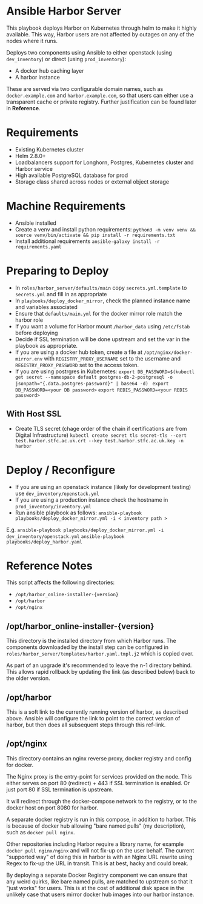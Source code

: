 Ansible Harbor Server
=====================
This playbook deploys Harbor on Kubernetes through helm to make it highly available. This way, Harbor users are not affected by outages on any of the nodes where it runs.

Deploys two components using Ansible to either openstack (using `dev_inventory`) or direct (using `prod_inventory`):

- A docker hub caching layer 
- A harbor instance

These are served via two configurable domain names, such as `docker.example.com` and `harbor.example.com`, so that users can either use a transparent cache or private registry. Further justification can be found later in **Reference**.

Requirements
============

- Existing Kubernetes cluster 
- Helm 2.8.0+
- Loadbalancers support for Longhorn, Postgres, Kubernetes cluster and Harbor service
- High available PostgreSQL database for prod
- Storage class shared across nodes or external object storage

Machine Requirements
====================

- Ansible installed
- Create a venv and install python requirements:
`python3 -m venv venv && source venv/bin/activate && pip install -r requirements.txt`
- Install additional requirements 
`ansible-galaxy install -r requirements.yaml`

Preparing to Deploy
===================

- In `roles/harbor_server/defaults/main` copy `secrets.yml.template` to `secrets.yml` and fill in as appropriate
- In `playbooks/deploy_docker_mirror`, check the planned instance name and variables associated
- Ensure that `defaults/main.yml` for the docker mirror role match the harbor role
- If you want a volume for Harbor mount `/harbor_data` using `/etc/fstab` before deploying
- Decide if SSL termination will be done upstream and set the var in the playbook as appropriate.
- If you are using a docker hub token, create a file at `/opt/nginx/docker-mirror.env` with `REGISTRY_PROXY_USERNAME` set to the username and `REGISTRY_PROXY_PASSWORD` set to the access token.
- If you are using postrgres in Kubernetes: 
`export DB_PASSWORD=$(kubectl get secret --namespace default postgres-db-2-postgresql -o jsonpath="{.data.postgres-password}" | base64 -d) ` 
`export DB_PASSWORD=<your DB password>`
`export REDIS_PASSWORD=<your REDIS password>`

With Host SSL
-------------
- Create TLS secret (chage order of the chain if certifications are from Digital Infrastructure)
`kubectl create secret tls secret-tls --cert test.harbor.stfc.ac.uk.crt --key test.harbor.stfc.ac.uk.key -n harbor`

Deploy / Reconfigure
====================

- If you are using an openstack instance (likely for development testing) use `dev_inventory/openstack.yml`
- If you are using a production instance check the hostname in `prod_inventory/inventory.yml`
- Run ansible playbook as follows: `ansible-playbook playbooks/deploy_docker_mirror.yml -i < inventory path >`

E.g.
`ansible-playbook playbooks/deploy_docker_mirror.yml -i dev_inventory/openstack.yml`
`ansible-playbook playbooks/deploy_harbor.yaml` 

Reference Notes
===============

This script affects the following directories: 
- `/opt/harbor_online-installer-{version}` 
- `/opt/harbor`
- `/opt/nginx`

/opt/harbor_online-installer-{version}
--------------------------------------

This directory is the installed directory from which Harbor runs. The components downloaded by the install step can be configured in `roles/harbor_server/templates/harbor.yaml.tmpl.j2` which is copied over.

As part of an upgrade it's recommended to leave the n-1 directory behind. This allows rapid rollback by updating the link (as described below) back to the older version.

/opt/harbor
-----------

This is a soft link to the currently running version of harbor, as described above. Ansible will configure the link to point to the correct version of harbor, but then does all subsequent steps through this ref-link.

/opt/nginx
----------

This directory contains an nginx reverse proxy, docker registry and config for docker.

The Nginx proxy is the entry-point for services provided on the node. This either serves on port 80 (redirect) + 443 if SSL termination is enabled. Or just port 80 if SSL termination is upstream.

It will redirect through the docker-compose network to the registry, or to the docker host on port 8080 for harbor.

A separate docker registry is run in this compose, in addition to harbor. This is because of docker hub allowing "bare named pulls" (my description), such as `docker pull nginx`.

Other repositories including Harbor require a library name, for example `docker pull nginx/nginx` and will not fix-up on the user behalf. The current "supported way" of doing this in harbor is with an Nginx URL rewrite using Regex to fix-up the URL in transit. This is at best, hacky and could break.

By deploying a separate Docker Registry component we can ensure that any weird quirks, like bare named pulls, are matched to upstream so that it "just works" for users. This is at the cost of additional disk space in the unlikely case that users mirror docker hub images into our harbor instance.